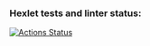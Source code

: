 ### Hexlet tests and linter status:
[![Actions Status](https://github.com/DmitriyChebruchan/python-project-lvl1/workflows/hexlet-check/badge.svg)](https://github.com/DmitriyChebruchan/python-project-lvl1/actions)